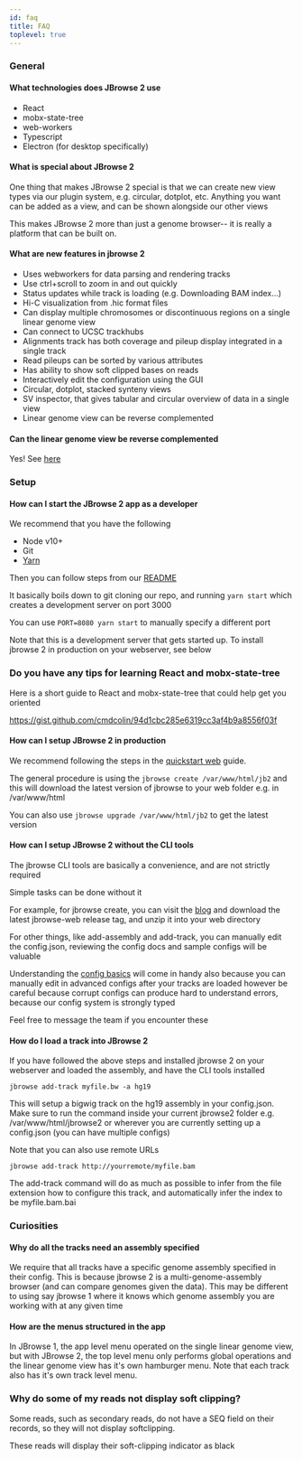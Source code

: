 ```yaml
---
id: faq
title: FAQ
toplevel: true
---
```


### General

#### What technologies does JBrowse 2 use

- React
- mobx-state-tree
- web-workers
- Typescript
- Electron (for desktop specifically)

#### What is special about JBrowse 2

One thing that makes JBrowse 2 special is that we can create new view
types via our plugin system, e.g. circular, dotplot, etc. Anything you want can
be added as a view, and can be shown alongside our other views

This makes JBrowse 2 more than just a genome browser-- it is really a platform
that can be built on.

#### What are new features in jbrowse 2

- Uses webworkers for data parsing and rendering tracks
- Use ctrl+scroll to zoom in and out quickly
- Status updates while track is loading (e.g. Downloading BAM index...)
- Hi-C visualization from .hic format files
- Can display multiple chromosomes or discontinuous regions on a single linear
  genome view
- Can connect to UCSC trackhubs
- Alignments track has both coverage and pileup display integrated in a single track
- Read pileups can be sorted by various attributes
- Has ability to show soft clipped bases on reads
- Interactively edit the configuration using the GUI
- Circular, dotplot, stacked synteny views
- SV inspector, that gives tabular and circular overview of data in a single view
- Linear genome view can be reverse complemented

#### Can the linear genome view be reverse complemented

Yes! See [here](user_guide#navigating-the-ui)

### Setup

#### How can I start the JBrowse 2 app as a developer

We recommend that you have the following

- Node v10+
- Git
- [Yarn](https://classic.yarnpkg.com/en/docs/install/#debian-stable)

Then you can follow steps from our
[README](https://github.com/gmod/jbrowse-components)

It basically boils down to git cloning our repo, and running `yarn start` which
creates a development server on port 3000

You can use `PORT=8080 yarn start` to manually specify a different port

Note that this is a development server that gets started up. To install jbrowse
2 in production on your webserver, see below

### Do you have any tips for learning React and mobx-state-tree

Here is a short guide to React and mobx-state-tree that could help get you oriented

https://gist.github.com/cmdcolin/94d1cbc285e6319cc3af4b9a8556f03f

#### How can I setup JBrowse 2 in production

We recommend following the steps in the [quickstart web](quickstart_web) guide.

The general procedure is using the `jbrowse create /var/www/html/jb2` and this
will download the latest version of jbrowse to your web folder e.g. in
/var/www/html

You can also use `jbrowse upgrade /var/www/html/jb2` to get the latest version

#### How can I setup JBrowse 2 without the CLI tools

The jbrowse CLI tools are basically a convenience, and are not strictly required

Simple tasks can be done without it

For example, for jbrowse create, you can visit the [blog](/jb2/blog) and
download the latest jbrowse-web release tag, and unzip it into your web
directory

For other things, like add-assembly and add-track, you can manually edit the
config.json, reviewing the config docs and sample configs will be valuable

Understanding the [config basics](config_guide#intro-to-the-configjson) will
come in handy also because you can manually edit in advanced configs after your
tracks are loaded however be careful because corrupt configs can produce hard
to understand errors, because our config system is strongly typed

Feel free to message the team if you encounter these

#### How do I load a track into JBrowse 2

If you have followed the above steps and installed jbrowse 2 on your webserver
and loaded the assembly, and have the CLI tools installed

    jbrowse add-track myfile.bw -a hg19

This will setup a bigwig track on the hg19 assembly in your config.json. Make
sure to run the command inside your current jbrowse2 folder e.g.
/var/www/html/jbrowse2 or wherever you are currently setting up a config.json
(you can have multiple configs)

Note that you can also use remote URLs

    jbrowse add-track http://yourremote/myfile.bam

The add-track command will do as much as possible to infer from the file
extension how to configure this track, and automatically infer the index to be
myfile.bam.bai

### Curiosities

#### Why do all the tracks need an assembly specified

We require that all tracks have a specific genome assembly specified in their
config. This is because jbrowse 2 is a multi-genome-assembly browser (and can
compare genomes given the data). This may be different to using say jbrowse 1
where it knows which genome assembly you are working with at any given time

#### How are the menus structured in the app

In JBrowse 1, the app level menu operated on the single linear genome view, but
with JBrowse 2, the top level menu only performs global operations and the
linear genome view has it's own hamburger menu. Note that each track also has
it's own track level menu.

### Why do some of my reads not display soft clipping?

Some reads, such as secondary reads, do not have a SEQ field on their records,
so they will not display softclipping.

These reads will display their soft-clipping indicator as black
